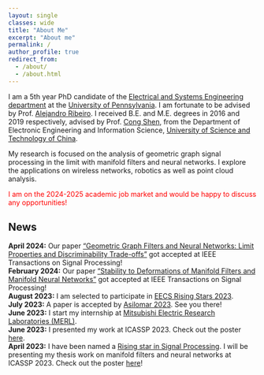 ```yaml
---
layout: single
classes: wide
title: "About Me"
excerpt: "About me"
permalink: /
author_profile: true
redirect_from: 
  - /about/
  - /about.html
---
```



I am a 5th year PhD candidate of the [Electrical and Systems Engineering department](https://www.ese.upenn.edu/) at the [University of Pennsylvania](https://www.upenn.edu/). I am fortunate to be advised by Prof. [Alejandro Ribeiro](https://alelab.seas.upenn.edu/alejandro-ribeiro/). I received B.E. and M.E. degrees in 2016 and 2019 respectively, advised by Prof. [Cong Shen](https://engineering.virginia.edu/faculty/cong-shen), from the Department of Electronic Engineering and Information Science, [University of Science and Technology of China](https://en.ustc.edu.cn/). <br>

My research is focused on the analysis of geometric graph signal processing in the limit with manifold filters and neural networks. I explore the applications on wireless networks, robotics as well as point cloud analysis. 

<p style="color:red;">I am on the 2024-2025 academic job market and would be happy to discuss any opportunities!</p>

## News

<b>April 2024:</b> Our paper [“Geometric Graph Filters and Neural Networks: Limit Properties and Discriminability Trade-offs”](https://arxiv.org/abs/2305.18467) got accepted at IEEE Transactions on Signal Processing! <br>
<b>February 2024:</b> Our paper [“Stability to Deformations of Manifold Filters and Manifold Neural Networks”](https://arxiv.org/abs/2106.03725) got accepted at IEEE Transactions on Signal Processing! <br>
<b>August 2023:</b> I am selected to participate in [EECS Rising Stars 2023](https://eecsrisingstars2023.cc.gatech.edu/). <br>
<b>July 2023:</b> A paper is accepted by [Asilomar 2023](https://www.asilomarsscconf.org/). See you there!<br>
<b>June 2023:</b> I start my internship at [Mitsubishi Electric Research Laboratories (MERL)](https://www.merl.com/).<br>
<b>June 2023:</b> I presented my work at ICASSP 2023. Check out the poster [here](/Posters/ICASSP2023_convolutional_poster.pdf).<br>
<b>April 2023:</b> I have been named a [Rising star in Signal Processing](https://2023.ieeeicassp.org/rising-stars-workshop/). I will be presenting my thesis work on manifold filters and neural networks at ICASSP 2023. Check out the poster [here](/Posters/ICASSP2023_rising_star_poster.pdf)!<br>

